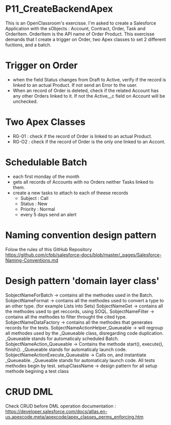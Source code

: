 # P11_CreateBackendApex
This is an OpenClassroom's exercisse. I'm asked to create a Salesforce Application with the sObjects : Account, Contract, Order, Task and OrderItem. OrderItem is the API name of Order Product.
This exercisse demands that I create a trigger on Order, two Apex classes to set 2 different fuctions, and a batch.
# Trigger on Order
- when the field Status changes from Draft to Active, verify if the record is linked to an actual Product. If not send an Error to the user.
- When an record of Order is deleted, check if the related Account has any other Orders linked to it. If not the Active__c field on Account will be unchecked.
# Two Apex Classes
- RG-01 : check if the record of Order is linked to an actual Product.
- RG-O2 : check if the record of Order is the only one linked to an Accont.
# Schedulable Batch 
- each first monday of the month
- gets all records of Accounts with no Orders neither Tasks linked to them.
- create a new tasks to attach to each of theese records
    - Subject : Call
    - Status : New
    - Priority : Normal
    - every 5 days send an alert
# Naming convention design pattern
Folow the rules of this GitHub Repository
https://github.com/cfpb/salesforce-docs/blob/master/_pages/Salesforce-Naming-Conventions.md
# Desigh pattern 'domain layer class'
SobjectNameForBatch -> contains all the methodes used in the Batch.
SobjectNameFormat -> contains all the methodes used to convert a type to an other type. (for example Lists into Sets)
SobjectNameGet -> contains all the methodes used to get reccords, using SOQL.
SobjectNameFilter -> contains all the methodes to filter throught the cited type. 
SobjectNameDataFactory -> contains all the methodes that generates records for the tests.
SobjectNameActionHelper_Queueable -> will regroup all methodes used by the _Queueable class, disregarding code duplication. _Queueable stands for automaticaly scheduled Batch.
SobjectNameAction_Queueable -> Contains the methode start(), execute(), finish().  _Queueable stands for automaticaly launch code.
SobjectNameActionExecute_Queueable -> Calls on, and instantiate _Queueable.  _Queueable stands for automaticaly launch code.
All tests methodes begin by test.
setupClassName -> design pattern for all setup methode begining a test class
# CRUD DML
Check CRUD before DML operation documentation :
https://developer.salesforce.com/docs/atlas.en-us.apexcode.meta/apexcode/apex_classes_perms_enforcing.htm

